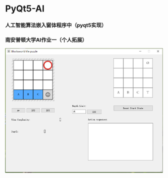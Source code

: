 # PyQt5-AI
### 人工智能算法嵌入窗体程序中（pyqt5实现）
### 南安普顿大学AI作业一（个人拓展）
![image](https://github.com/cjj3770/PyQt5-AI/blob/master/pyqt5.png)
